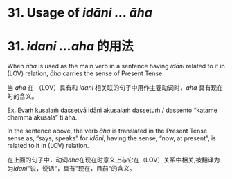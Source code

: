 # **31. Usage of** *idāni ... āha* 
# 31. *idani ...aha* **的用法** 
 When *āha* is used as the main verb in a sentence having *idāni* related to it in (LOV) relation, *āha* carries the sense of Present Tense. 
 
 当 *aha* 在 （LOV）具有和 *idani* 相关联的句子中用作主要动词时，*aha* 具有现在时的含义。
 
 Ex. Evaṁ kusalaṁ dassetvā idāni akusalaṁ dassetuṁ / dassento “katame 
dhammā akusalā” ti āha. 

 In the sentence above, the verb *āha* is translated in the Present Tense sense as, “says, speaks” for *idāni*, having the sense, “now, at present”, is related to it in (LOV) relation.

 在上面的句子中，动词*aha*在现在时意义上与它在（LOV）关系中相关,被翻译为为*idani*"说，说话"，具有"现在，目前"的含义。